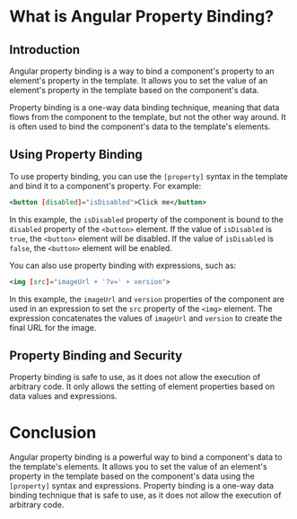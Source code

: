 # What is Angular Property Binding?

## **Introduction**

Angular property binding is a way to bind a component's property to an element's property in the template. It allows you to set the value of an element's property in the template based on the component's data.

Property binding is a one-way data binding technique, meaning that data flows from the component to the template, but not the other way around. It is often used to bind the component's data to the template's elements.

## **Using Property Binding**

To use property binding, you can use the `[property]` syntax in the template and bind it to a component's property. For example:

```xml
<button [disabled]="isDisabled">Click me</button>
```

In this example, the `isDisabled` property of the component is bound to the `disabled` property of the `<button>` element. If the value of `isDisabled` is `true`, the `<button>` element will be disabled. If the value of `isDisabled` is `false`, the `<button>` element will be enabled.

You can also use property binding with expressions, such as:

```xml
<img [src]="imageUrl + '?v=' + version">
```

In this example, the `imageUrl` and `version` properties of the component are used in an expression to set the `src` property of the `<img>` element. The expression concatenates the values of `imageUrl` and `version` to create the final URL for the image.

## **Property Binding and Security**

Property binding is safe to use, as it does not allow the execution of arbitrary code. It only allows the setting of element properties based on data values and expressions.

# **Conclusion**

Angular property binding is a powerful way to bind a component's data to the template's elements. It allows you to set the value of an element's property in the template based on the component's data using the `[property]` syntax and expressions. Property binding is a one-way data binding technique that is safe to use, as it does not allow the execution of arbitrary code.